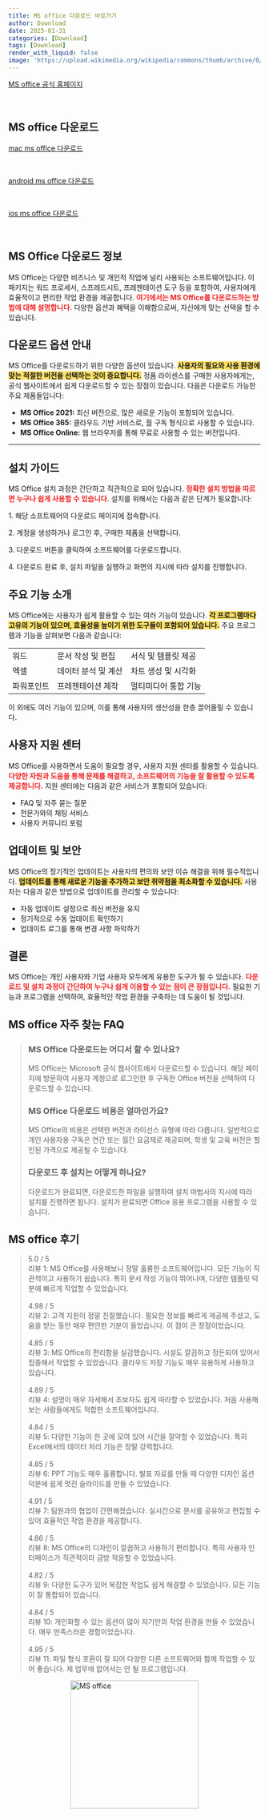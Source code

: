 ```yaml
---
title: MS office 다운로드 바로가기
author: Download
date: 2025-01-31
categories: [Download]
tags: [Download]
render_with_liquid: false
image: 'https://upload.wikimedia.org/wikipedia/commons/thumb/archive/0/0c/20121225220335%21Microsoft_Office_logo_%282013%E2%80%932019%29.svg/101px-Microsoft_Office_logo_%282013%E2%80%932019%29.svg.png'
---
```

<p><a class='click-button' title='MS office' href='https://www.microsoft.com/ko-kr/download' rel='nofollow'>MS office 공식 홈페이지</a></p><br>
<h2 id='MS office_다운로드'>MS office 다운로드</h2>
<p><a class="click-button mac" title="ms office 다운로드" href="https://go.microsoft.com/fwlink/?linkid=2246798" rel="nofollow">mac ms office 다운로드</a></p><br>
<p><a class="click-button android" title="ms office 다운로드" href="https://play.google.com/store/apps/details?id=com.microsoft.office.officehubrow" rel="nofollow">android ms office 다운로드</a></p><br>
<p><a class="click-button ios" title="ms office 다운로드" href="https://apps.apple.com/kr/app/microsoft-365-office/id541164041" rel="nofollow">ios ms office 다운로드</a></p><br>


<h2 id='MS_Office_다운로드_정보'>MS Office 다운로드 정보</h2>

<p>MS Office는 다양한 비즈니스 및 개인적 작업에 널리 사용되는 소프트웨어입니다. 이 패키지는 워드 프로세서, 스프레드시트, 프레젠테이션 도구 등을 포함하여, 사용자에게 효율적이고 편리한 작업 환경을 제공합니다. <b><span style="color: #ee2323;">여기에서는 MS Office를 다운로드하는 방법에 대해 설명합니다.</span></b> 다양한 옵션과 혜택을 이해함으로써, 자신에게 맞는 선택을 할 수 있습니다.</p>

<h2 id='다운로드_옵션'>다운로드 옵션 안내</h2>

<p>MS Office를 다운로드하기 위한 다양한 옵션이 있습니다. <b><span style="background-color: #ffe066;">사용자의 필요와 사용 환경에 맞는 적절한 버전을 선택하는 것이 중요합니다.</span></b> 정품 라이센스를 구매한 사용자에게는, 공식 웹사이트에서 쉽게 다운로드할 수 있는 장점이 있습니다. 다음은 다운로드 가능한 주요 제품들입니다:</p>

<ul>
    <li><b>MS Office 2021:</b> 최신 버전으로, 많은 새로운 기능이 포함되어 있습니다.</li>
    <li><b>MS Office 365:</b> 클라우드 기반 서비스로, 월 구독 형식으로 사용할 수 있습니다.</li>
    <li><b>MS Office Online:</b> 웹 브라우저를 통해 무료로 사용할 수 있는 버전입니다.</li>
</ul>

<hr />

<h2 id='설치_가이드'>설치 가이드</h2>

<p>MS Office 설치 과정은 간단하고 직관적으로 되어 있습니다. <b><span style="color: #ee2323;">정확한 설치 방법을 따르면 누구나 쉽게 사용할 수 있습니다.</span></b> 설치를 위해서는 다음과 같은 단계가 필요합니다:</p>

<p>1. 해당 소프트웨어의 다운로드 페이지에 접속합니다.</p>

<p>2. 계정을 생성하거나 로그인 후, 구매한 제품을 선택합니다.</p>

<p>3. 다운로드 버튼을 클릭하여 소프트웨어를 다운로드합니다.</p>

<p>4. 다운로드 완료 후, 설치 파일을 실행하고 화면의 지시에 따라 설치를 진행합니다.</p>

<h2 id='주요_기능_소개'>주요 기능 소개</h2>

<p>MS Office에는 사용자가 쉽게 활용할 수 있는 여러 기능이 있습니다. <b><span style="background-color: #ffe066;">각 프로그램마다 고유의 기능이 있으며, 효율성을 높이기 위한 도구들이 포함되어 있습니다.</span></b> 주요 프로그램과 기능을 살펴보면 다음과 같습니다:</p>

<table>
    <tr>
        <td>워드</td>
        <td>문서 작성 및 편집</td>
        <td>서식 및 템플릿 제공</td>
    </tr>
    <tr>
        <td>엑셀</td>
        <td>데이터 분석 및 계산</td>
        <td>차트 생성 및 시각화</td>
    </tr>
    <tr>
        <td>파워포인트</td>
        <td>프레젠테이션 제작</td>
        <td>멀티미디어 통합 기능</td>
    </tr>
</table>

<p>이 외에도 여러 기능이 있으며, 이를 통해 사용자의 생산성을 한층 끌어올릴 수 있습니다.</p>

<h2 id='사용자_지원_센터'>사용자 지원 센터</h2>

<p>MS Office를 사용하면서 도움이 필요할 경우, 사용자 지원 센터를 활용할 수 있습니다. <b><span style="color: #ee2323;">다양한 자원과 도움을 통해 문제를 해결하고, 소프트웨어의 기능을 잘 활용할 수 있도록 제공합니다.</span></b> 지원 센터에는 다음과 같은 서비스가 포함되어 있습니다:</p>

<ul>
    <li>FAQ 및 자주 묻는 질문</li>
    <li>전문가와의 채팅 서비스</li>
    <li>사용자 커뮤니티 포럼</li>
</ul>

<h2 id='업데이트_및_보안'>업데이트 및 보안</h2>

<p>MS Office의 정기적인 업데이트는 사용자의 편의와 보안 이슈 해결을 위해 필수적입니다. <b><span style="background-color: #ffe066;">업데이트를 통해 새로운 기능을 추가하고 보안 취약점을 최소화할 수 있습니다.</span></b> 사용자는 다음과 같은 방법으로 업데이트를 관리할 수 있습니다:</p>

<ul>
    <li>자동 업데이트 설정으로 최신 버전을 유지</li>
    <li>정기적으로 수동 업데이트 확인하기</li>
    <li>업데이트 로그를 통해 변경 사항 파악하기</li>
</ul>

<h2 id='결론'>결론</h2>

<p>MS Office는 개인 사용자와 기업 사용자 모두에게 유용한 도구가 될 수 있습니다. <b><span style="color: #ee2323;">다운로드 및 설치 과정이 간단하여 누구나 쉽게 이용할 수 있는 점이 큰 장점입니다.</span></b> 필요한 기능과 프로그램을 선택하여, 효율적인 작업 환경을 구축하는 데 도움이 될 것입니다.</p>


<h2 id='MS office_자주_찾는_FAQ'>MS office 자주 찾는 FAQ</h2>
<div itemscope="" itemtype="https://schema.org/FAQPage"> <blockquote> <div itemscope="" itemprop="mainEntity" itemtype="https://schema.org/Question"> <h3 itemprop="name">MS Office 다운로드는 어디서 할 수 있나요?</h3> <div itemscope="" itemprop="acceptedAnswer" itemtype="https://schema.org/Answer"> <span itemprop="text"> <p>MS Office는 Microsoft 공식 웹사이트에서 다운로드할 수 있습니다. 해당 페이지에 방문하여 사용자 계정으로 로그인한 후 구독한 Office 버전을 선택하여 다운로드할 수 있습니다.</p> </span> </div> </div> <div itemscope="" itemprop="mainEntity" itemtype="https://schema.org/Question"> <h3 itemprop="name">MS Office 다운로드 비용은 얼마인가요?</h3> <div itemscope="" itemprop="acceptedAnswer" itemtype="https://schema.org/Answer"> <span itemprop="text"> <p>MS Office의 비용은 선택한 버전과 라이선스 유형에 따라 다릅니다. 일반적으로 개인 사용자용 구독은 연간 또는 월간 요금제로 제공되며, 학생 및 교육 버전은 할인된 가격으로 제공될 수 있습니다.</p> </span> </div> </div> <div itemscope="" itemprop="mainEntity" itemtype="https://schema.org/Question"> <h3 itemprop="name">다운로드 후 설치는 어떻게 하나요?</h3> <div itemscope="" itemprop="acceptedAnswer" itemtype="https://schema.org/Answer"> <span itemprop="text"> <p>다운로드가 완료되면, 다운로드한 파일을 실행하여 설치 마법사의 지시에 따라 설치를 진행하면 됩니다. 설치가 완료되면 Office 응용 프로그램을 사용할 수 있습니다.</p> </span> </div> </div> </blockquote> </div>
<h2 id='MS office_후기'>MS office 후기</h2>
<div itemscope itemtype="https://schema.org/Product">
  <blockquote>
  <div itemprop="review" itemscope itemtype="https://schema.org/Review">
      <div itemprop="reviewRating" itemscope itemtype="https://schema.org/Rating"> <span itemprop="ratingValue">5.0</span> / <span itemprop="bestRating">5</span> </div>
      <span itemprop="reviewBody">리뷰 1: MS Office를 사용해보니 정말 훌륭한 소프트웨어입니다. 모든 기능이 직관적이고 사용하기 쉽습니다. 특히 문서 작성 기능이 뛰어나며, 다양한 템플릿 덕분에 빠르게 작업할 수 있었습니다.</span>
  </div>
  <br>
  <div itemprop="review" itemscope itemtype="https://schema.org/Review">
      <div itemprop="reviewRating" itemscope itemtype="https://schema.org/Rating"> <span itemprop="ratingValue">4.98</span> / <span itemprop="bestRating">5</span> </div>
      <span itemprop="reviewBody">리뷰 2: 고객 지원이 정말 친절했습니다. 필요한 정보를 빠르게 제공해 주셨고, 도움을 받는 동안 매우 편안한 기분이 들었습니다. 이 점이 큰 장점이었습니다.</span>
  </div>
  <br>
  <div itemprop="review" itemscope itemtype="https://schema.org/Review">
      <div itemprop="reviewRating" itemscope itemtype="https://schema.org/Rating"> <span itemprop="ratingValue">4.85</span> / <span itemprop="bestRating">5</span> </div>
      <span itemprop="reviewBody">리뷰 3: MS Office의 편리함을 실감했습니다. 시설도 깔끔하고 정돈되어 있어서 집중해서 작업할 수 있었습니다. 클라우드 저장 기능도 매우 유용하게 사용하고 있습니다.</span>
  </div>
  <br>
  <div itemprop="review" itemscope itemtype="https://schema.org/Review">
      <div itemprop="reviewRating" itemscope itemtype="schema.org/Rating"> <span itemprop="ratingValue">4.89</span> / <span itemprop="bestRating">5</span> </div>
      <span itemprop="reviewBody">리뷰 4: 설명이 매우 자세해서 초보자도 쉽게 따라할 수 있었습니다. 처음 사용해보는 사람들에게도 적합한 소프트웨어입니다.</span>
  </div>
  <br>
  <div itemprop="review" itemscope itemtype="https://schema.org/Review">
      <div itemprop="reviewRating" itemscope itemtype="https://schema.org/Rating"> <span itemprop="ratingValue">4.84</span> / <span itemprop="bestRating">5</span> </div>
      <span itemprop="reviewBody">리뷰 5: 다양한 기능이 한 곳에 모여 있어 시간을 절약할 수 있었습니다. 특히 Excel에서의 데이터 처리 기능은 정말 강력합니다.</span>
  </div>
  <br>
  <div itemprop="review" itemscope itemtype="https://schema.org/Review">
      <div itemprop="reviewRating" itemscope itemtype="https://schema.org/Rating"> <span itemprop="ratingValue">4.85</span> / <span itemprop="bestRating">5</span> </div>
      <span itemprop="reviewBody">리뷰 6: PPT 기능도 매우 훌륭합니다. 발표 자료를 만들 때 다양한 디자인 옵션 덕분에 쉽게 멋진 슬라이드를 만들 수 있었습니다.</span>
  </div>
  <br>
  <div itemprop="review" itemscope itemtype="https://schema.org/Review">
      <div itemprop="reviewRating" itemscope itemtype="https://schema.org/Rating"> <span itemprop="ratingValue">4.91</span> / <span itemprop="bestRating">5</span> </div>
      <span itemprop="reviewBody">리뷰 7: 팀원과의 협업이 간편해졌습니다. 실시간으로 문서를 공유하고 편집할 수 있어 효율적인 작업 환경을 제공합니다.</span>
  </div>
  <br>
  <div itemprop="review" itemscope itemtype="https://schema.org/Review">
      <div itemprop="reviewRating" itemscope itemtype="https://schema.org/Rating"> <span itemprop="ratingValue">4.86</span> / <span itemprop="bestRating">5</span> </div>
      <span itemprop="reviewBody">리뷰 8: MS Office의 디자인이 깔끔하고 사용하기 편리합니다. 특히 사용자 인터페이스가 직관적이라 금방 적응할 수 있었습니다.</span>
  </div>
  <br>
  <div itemprop="review" itemscope itemtype="https://schema.org/Review">
      <div itemprop="reviewRating" itemscope itemtype="https://schema.org/Rating"> <span itemprop="ratingValue">4.82</span> / <span itemprop="bestRating">5</span> </div>
      <span itemprop="reviewBody">리뷰 9: 다양한 도구가 있어 복잡한 작업도 쉽게 해결할 수 있었습니다. 모든 기능이 잘 통합되어 있습니다.</span>
  </div>
  <br>
  <div itemprop="review" itemscope itemtype="https://schema.org/Review">
      <div itemprop="reviewRating" itemscope itemtype="https://schema.org/Rating"> <span itemprop="ratingValue">4.84</span> / <span itemprop="bestRating">5</span> </div>
      <span itemprop="reviewBody">리뷰 10: 개인화할 수 있는 옵션이 많아 자기만의 작업 환경을 만들 수 있었습니다. 매우 만족스러운 경험이었습니다.</span>
  </div>
  <br>
  <div itemprop="review" itemscope itemtype="https://schema.org/Review">
      <div itemprop="reviewRating" itemscope itemtype="https://schema.org/Rating"> <span itemprop="ratingValue">4.95</span> / <span itemprop="bestRating">5</span> </div>
      <span itemprop="reviewBody">리뷰 11: 파일 형식 호환이 잘 되어 다양한 다른 소프트웨어와 함께 작업할 수 있어 좋습니다. 제 업무에 없어서는 안 될 프로그램입니다.</span>
  </div>
  </blockquote>
</div>
<figure class="image" style="display: flex; justify-content: center; align-items: center; margin: 0;"><img src="https://upload.wikimedia.org/wikipedia/commons/thumb/archive/0/0c/20121225220335%21Microsoft_Office_logo_%282013%E2%80%932019%29.svg/101px-Microsoft_Office_logo_%282013%E2%80%932019%29.svg.png" alt="MS office" width="256" height="256" style="max-width: 100%; height: auto;"></figure>